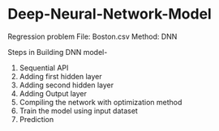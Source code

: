 # Deep-Neural-Network-Model

Regression problem
File: Boston.csv
Method: DNN

Steps in Building DNN model-
1) Sequential API
2) Adding first hidden layer
3) Adding second hidden layer
3) Adding Output layer
4) Compiling the network with optimization method
5) Train the model using input dataset
6) Prediction 
